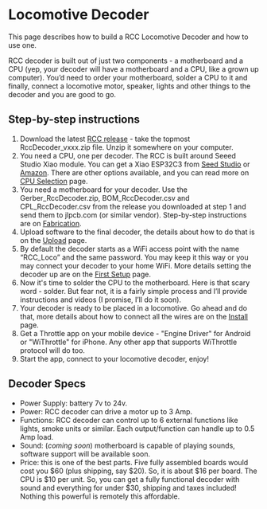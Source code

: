 # Locomotive Decoder


This page describes how to build a RCC Locomotive Decoder and how to use one.


RCC decoder is built out of just two components - a motherboard and a CPU (yep, your decoder will have a motherboard and a CPU, like a grown up computer). You’d need to order your motherboard, solder a CPU to it and finally, connect a locomotive motor, speaker, lights and other things to the decoder and you are good to go.



## Step-by-step instructions


1. Download the latest [RCC release](https://github.com/vova-tymosh/RCC-Nodes/releases) - take the topmost RccDecoder_vxxx.zip file. Unzip it somewhere on your computer.
2. You need a CPU, one per decoder. The RCC is built around Seeed Studio Xiao module. You can get a Xiao ESP32C3 from [Seed Studio](https://wiki.seeedstudio.com/XIAO_ESP32C3_Getting_Started/) or [Amazon](https://www.amazon.com/Seeed-Studio-XIAO-ESP32C3-Microcontroller/dp/B0B94JZ2YF/ref=asc_df_B0B94JZ2YF?mcid=72b6a39f01243f90839a6151057a3d9f&hvocijid=9306890703710665590-B0B94JZ2YF-&hvexpln=73&tag=hyprod-20&linkCode=df0&hvadid=721245378154&hvpos=&hvnetw=g&hvrand=9306890703710665590&hvpone=&hvptwo=&hvqmt=&hvdev=c&hvdvcmdl=&hvlocint=&hvlocphy=1013950&hvtargid=pla-2281435178138&th=1). There are other options available, and you can read more on [CPU Selection](cpu_selection.md) page.
3. You need a motherboard for your decoder. Use the Gerber_RccDecoder.zip, BOM_RccDecoder.csv and CPL_RccDecoder.csv from the release you downloaded at step 1 and send them to jlpcb.com (or similar vendor). Step-by-step instructions are on [Fabrication](fabrication).
5. Upload software to the final decoder, the details about how to do that is on the [Upload](upload.md) page.
6. By default the decoder starts as a WiFi access point with the name “RCC_Loco” and the same password. You may keep it this way or you may connect your decoder to your home WiFi. More details setting the decoder up are on the [First Setup](first_setup.md) page.
4. Now it's time to solder the CPU to the motherboard. Here is that scary word - solder. But fear not, it is a fairly simple process and I’ll provide instructions and videos (I promise, I’ll do it soon).
7. Your decoder is ready to be placed in a locomotive. Go ahead and do that, more details about how to connect all the wires are on the [Install](install.md) page.
8. Get a Throttle app on your mobile device - "Engine Driver" for Android or "WiThrottle" for iPhone. Any other app that supports WiThrottle protocol will do too.
9. Start the app, connect to your locomotive decoder, enjoy!


## Decoder Specs  
* Power Supply: battery 7v to 24v.
* Power: RCC decoder can drive a motor up to 3 Amp.
* Functions: RCC decoder can control up to 6 external functions like lights, smoke units or similar. Each output/function can handle up to 0.5 Amp load.
* Sound: (_coming soon_) motherboard is capable of playing sounds, software support will be available soon.
* Price: this is one of the best parts. Five fully assembled boards would cost you $60 (plus shipping, say $20). So, it is about $16 per board. The CPU is $10 per unit. So, you can get a fully functional decoder with sound and everything for under $30, shipping and taxes included! Nothing this powerful is remotely this affordable.



